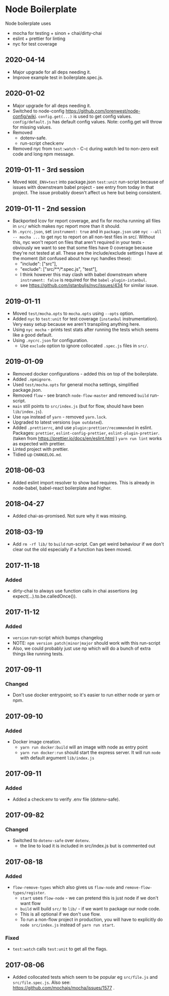 # Node Boilerplate

Node boilerplate uses

- mocha for testing + sinon + chai/dirty-chai
- eslint + prettier for linting
- nyc for test coverage

## 2020-04-14

- Major upgrade for all deps needing it.
- Improve example test in boilerplate.spec.js.

## 2020-01-02

- Major upgrade for all deps needing it.
- Switched to node-config https://github.com/lorenwest/node-config/wiki.
  `config.get(...)` is used to get config values.
  `config/default.js` has default config values.
  Note: config.get will throw for missing values.
- Removed
  - dotenv-safe.
  - run-script check:env
- Removed nyc from `test:watch` - C-c during watch led to non-zero exit code and long npm message.

## 2019-01-11 - 3rd session

- Moved `NODE_ENV=test` into package.json `test:unit` run-script
  because of issues with downstream babel project - see entry
  from today in that project.
  The issue probably doesn't affect us here but being consistent.

## 2019-01-11 - 2nd session

- Backported lcov for report coverage, and fix for mocha running all files in `src/`
  which makes nyc report more than it should.
- In `.nycrc.json`, set `instrument: true` and in `package.json` use
  `nyc --all -- mocha ...` to get nyc to report on all non-test files
  in src/. Without this, nyc won't report on files that aren't required
  in your tests - obviously we want to see that some files have 0 coverage
  because they're not tested at all. These are the include/exclude settings
  I have at the moment (bit confused about how nyc handles these):
  - "include": ["src"],
  - "exclude": ["src/**/*.spec.js", "test"],
  - I think however this may clash with babel downstream where
    `instrument: false` is required for the `babel-plugin-istanbul`.
  - see https://github.com/istanbuljs/nyc/issues/434 for similar issue.

## 2019-01-11

- Moved `test/mocha.opts` to `mocha.opts` using `--opts` option.
- Added `nyc` to `test:unit` for test coverage (`instanbul` instrumentation).
  Very easy setup because we aren't transpiling anything here.
- Using `nyc mocha` - prints test stats after running the tests
  which seems like a good default.
- Using `.nycrc.json` for configuration.
  - Use `exclude` option to ignore collocated `.spec.js` files in `src/`.

## 2019-01-09

- Removed docker configurations - added this on top of the boilerplate.
- Added `.npmignore`.
- Used `test/mocha.opts` for general mocha settings, simplified package.json.
- Removed `flow` - see branch `node-flow-master` and removed `build` run-script.
- `main` still points to `src/index.js` (but for flow, should have been `lib/index.js`).
- Use `npm` instead of `yarn` - removed `yarn.lock`.
- Upgraded to latest versions (`npm outdated`).
- Added `.prettierrc`, and use `plugin:prettier/recommended` in eslint.
  Packages: `prettier`, `eslint-config-prettier`, `eslint-plugin-prettier`.
  (taken from https://prettier.io/docs/en/eslint.html )
  `yarn run lint` works as expected with prettier.
- Linted project with prettier.
- Tidied up `CHANGELOG.md`.

## 2018-06-03

- Added eslint import resolver to show bad requires.
  This is already in node-babel, babel-react boilerplate and higher.

## 2018-04-27

- Added chai-as-promised. Not sure why it was missing.

## 2018-03-19

- Add `rm -rf lib/` to `build` run-script.
  Can get weird behaviour if we don't clear out the old especially
  if a function has been moved.

## 2017-11-18

### Added

- dirty-chai to always use function calls in chai assertions (eg expect(...).to.be.calledOnce()).

## 2017-11-12

### Added

- `version` run-script which bumps changelog
- NOTE: `npm version patch|minor|major` should work with this run-script
- Also, we could probably just use np which will do a bunch of extra things like
  running tests.

## 2017-09-11

### Changed

- Don't use docker entrypoint; so it's easier to run either node or yarn or npm.

## 2017-09-10

### Added

- Docker image creation.
  - `yarn run docker:build` will an image with node as entry point
  - `yarn run docker:run` should start the express server.
    It will run `node` with default argument `lib/index.js`

## 2017-09-11

### Added

- Added a check:env to verify .env file (dotenv-safe).

## 2017-09-82

### Changed

- Switched to `dotenv-safe` over `dotenv`.
  - the line to load it is included in src/index.js but is commented out

## 2017-08-18

### Added

- `flow-remove-types` which also gives us `flow-node` and `remove-flow-types/register`.
  - `start` uses `flow-node` - we can pretend this is just node if we don't want flow
  - `build` will build `src/` to `lib/` - if we want to package our node code.
  - This is all optional if we don't use flow.
  - To run a non-flow project in production, you will have to explicitly do `node src/index.js`
    instead of `yarn run start`.

### Fixed

- `test:watch` calls `test:unit` to get all the flags.

## 2017-08-06

- Added collocated tests which seem to be popular eg `src/file.js` and `src/file.spec.js`.
  Also see: https://github.com/mochajs/mocha/issues/1577 .
